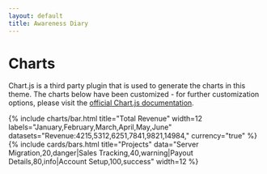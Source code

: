 ```yaml
---
layout: default
title: Awareness Diary
---
```


<h1 class="h3 mb-2 text-gray-800">Charts</h1>
<p class="mb-4">Chart.js is a third party plugin that is used to generate the charts in this theme. The charts below have been customized - for further customization options, please visit the <a target="_blank" href="https://www.chartjs.org/docs/latest/">official Chart.js documentation</a>.</p>


<div class="row">
{% include charts/bar.html title="Total Revenue" width=12 labels="January,February,March,April,May,June" datasets="Revenue:4215,5312,6251,7841,9821,14984," currency="true" %}
</div>

<div class="row">
{% include cards/bars.html title="Projects" data="Server Migration,20,danger|Sales Tracking,40,warning|Payout Details,80,info|Account Setup,100,success" width=12 %}
</div>
